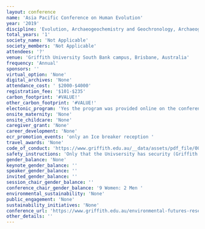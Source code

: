 ```yaml
---
layout: conference 
name: 'Asia Pacific Conference on Human Evolution'
year: '2019'
discipline: 'Evolution, Archaeogeochemistry and Geochronology, Archaeogeochemistry and Geochronology, Ancient DNA and Genomics, Landscape and Human Co-Evolution, Palaeoanthropology, Rock Art and Symbolic Material Culture Research'
total_years: '1'
society_name: 'Not Applicable'
society_members: 'Not Applicable'
attendees: '?'
venue: 'Griffith University South Bank campus, Brisbane, Australia'
frequency: 'Annual'
sponsors: ''
virtual_option: 'None'
digital_archives: 'None'
attendance_cost: ' $2000-$4000'
registration_fee: '$101-$235'
carbon_footprint: '#VALUE!'
other_carbon_footprint: '#VALUE!'
electonic_program: 'Yes the program was provided online on the conference website.'
onsite_maternity: 'None'
onsite_childcare: 'None'
caregiver_grant: 'None'
career_development: 'None'
ecr_promotion_events: 'only an Ice breaker reception '
travel_awards: 'None'
code_of_conduct: 'https://www.griffith.edu.au/__data/assets/pdf_file/0034/283786/Code-of-Conduct.pdf'
safety_instructions: 'Only that the Univsersity has security (Griffith University Security Security services are available 24-hours on all Griffith University campuses and are handled by the Campus Support Team. If the campus Security Office is unattended, a telephone is available at the front of each office to contact the team or alternatively call 1800 800 707 (free call) anywhere on campus. A Griffith security office is located on South Bank Campus in S03 building, in the Courtyard next to the APCHE Lecture Theatre S05_2.04 (map). For more information about Griffith Security, go to: https://www.griffith.edu.au/security Police may be contacted where there is suspected criminal activity. In an emergency call Fire, Ambulance, and Police on 000 or 112 from a mobile.)'
gender_balance: 'None'
keynote_gender_balance: ''
speaker_gender_balance: ''
invited_gender_balance: ''
session_chair_gender_balance: ''
conference_chair_gender_balance: '9 Women: 2 Men '
environmental_sustainability: 'None'
public_engagement: 'None'
sustainability_initiatives: 'None'
conference_url: 'https://www.griffith.edu.au/environmental-futures-research-institute/research-centre-human-evolution/news-events/asia-pacific-conference-human-evolution'
other_details: ''
---
```

